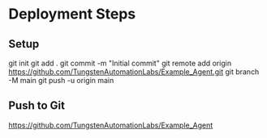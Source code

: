 # Deployment Steps


## Setup
git init
git add .
git commit -m "Initial commit"
git remote add origin https://github.com/TungstenAutomationLabs/Example_Agent.git
git branch -M main
git push -u origin main

## Push to Git
https://github.com/TungstenAutomationLabs/Example_Agent
